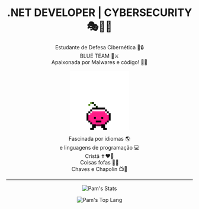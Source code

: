 <div align="center">
 
#  .NET DEVELOPER | CYBERSECURITY 🎭👩‍💻
 
 Estudante de Defesa Cibernética 👀🔒 </br>
 BLUE TEAM 💙⚔️ </br>
 Apaixonada por Malwares e código! 👾🧩</br>
 
  <img align="center" src="coisito.gif" alt="uma cerejinha pulante chamada coisito.Eu que fiz." height="160em">
  
 Fascinada por idiomas 🌎 </br>
 e linguagens de programação 💻 </br>
 Cristã ✝️❤️🙏</br>
 Coisas fofas 🌸🐶</br>
 Chaves e Chapolin 📺🥸</br>

 
 <hr>
 
 ![Pam's Stats](https://github-readme-stats.vercel.app/api?username=pampzrd&show_icons=true&theme=bear)
 
 ![Pam's Top Lang](https://github-readme-stats.vercel.app/api/top-langs/?username=pampzrd&layout=compact&theme=bear)

</div>
